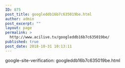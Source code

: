```yaml
---
ID: 875
post_title: googleddb16b7c635019be.html
author: admin
post_excerpt: ""
layout: page
permalink: >
  http://www.acilive.tv/googleddb16b7c635019be/
published: true
post_date: 2018-10-31 10:13:11
---
```

google-site-verification: googleddb16b7c635019be.html